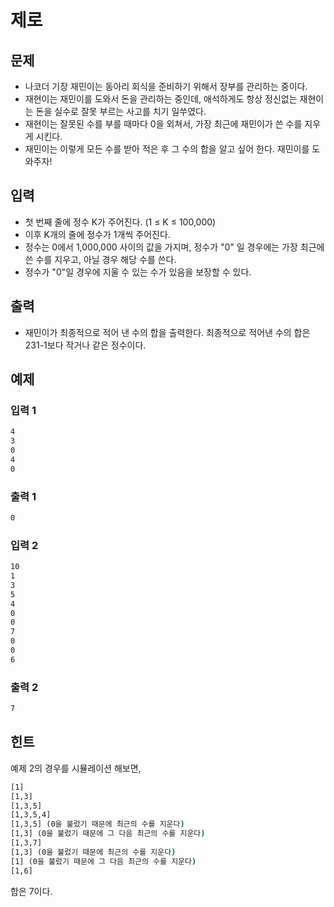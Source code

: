 # __제로__

## 문제

- 나코더 기장 재민이는 동아리 회식을 준비하기 위해서 장부를 관리하는 중이다.
- 재현이는 재민이를 도와서 돈을 관리하는 중인데, 애석하게도 항상 정신없는 재현이는 돈을 실수로 잘못 부르는 사고를 치기 일쑤였다.
- 재현이는 잘못된 수를 부를 때마다 0을 외쳐서, 가장 최근에 재민이가 쓴 수를 지우게 시킨다.
- 재민이는 이렇게 모든 수를 받아 적은 후 그 수의 합을 알고 싶어 한다. 재민이를 도와주자!

## 입력

- 첫 번째 줄에 정수 K가 주어진다. (1 ≤ K ≤ 100,000)
- 이후 K개의 줄에 정수가 1개씩 주어진다.
- 정수는 0에서 1,000,000 사이의 값을 가지며, 정수가 "0" 일 경우에는 가장 최근에 쓴 수를 지우고, 아닐 경우 해당 수를 쓴다.
- 정수가 "0"일 경우에 지울 수 있는 수가 있음을 보장할 수 있다.

## 출력

- 재민이가 최종적으로 적어 낸 수의 합을 출력한다. 최종적으로 적어낸 수의 합은 231-1보다 작거나 같은 정수이다.

## 예제

### 입력 1

```cmd
4
3
0
4
0
```

### 출력 1

```cmd
0
```

### 입력 2 

```cmd
10
1
3
5
4
0
0
7
0
0
6
```

### 출력 2

```cmd
7
```

## 힌트

예제 2의 경우를 시뮬레이션 해보면,

```cmd
[1]
[1,3]
[1,3,5]
[1,3,5,4]
[1,3,5] (0을 불렀기 때문에 최근의 수를 지운다)
[1,3] (0을 불렀기 때문에 그 다음 최근의 수를 지운다)
[1,3,7]
[1,3] (0을 불렀기 때문에 최근의 수를 지운다)
[1] (0을 불렀기 때문에 그 다음 최근의 수를 지운다)
[1,6]
```

합은 7이다.
